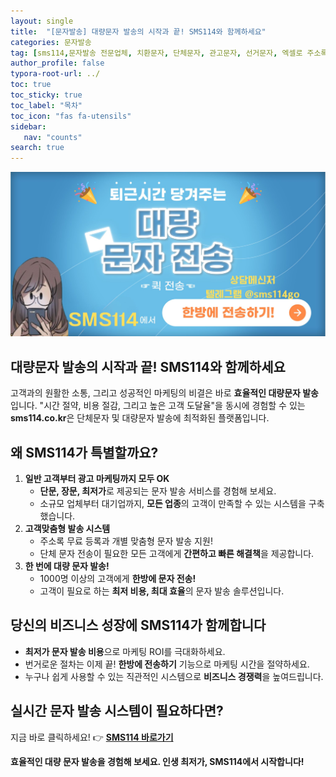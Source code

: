 ```yaml
---
layout: single
title:  "[문자발송] 대량문자 발송의 시작과 끝! SMS114와 함께하세요"
categories: 문자발송
tag: [sms114,문자발송 전문업체, 치환문자, 단체문자, 관고문자, 선거문자, 엑셀로 주소록 간편등록, 예약발송, SMS, MMS, MMS, 대량문자, 치환문자, 주소록관리, 문자연동, 문자발송전문업체, 신년문자발송, 신년인사 ]
author_profile: false
typora-root-url: ../
toc: true
toc_sticky: true
toc_label: "목차"
toc_icon: "fas fa-utensils" 
sidebar:
   nav: "counts"
search: true
---
```


![KakaoTalk_20241214_161655626_03](/images/2024-12-14-advertiesment-04/KakaoTalk_20241214_161655626_03.jpg)

## **대량문자 발송의 시작과 끝! SMS114와 함께하세요**

고객과의 원활한 소통, 그리고 성공적인 마케팅의 비결은 바로 **효율적인 대량문자 발송**입니다.
"시간 절약, 비용 절감, 그리고 높은 고객 도달율"을 동시에 경험할 수 있는 **sms114.co.kr**은 단체문자 및 대량문자 발송에 최적화된 플랫폼입니다.



## **왜 SMS114가 특별할까요?**

1. **일반 고객부터 광고 마케팅까지 모두 OK**
   - **단문, 장문, 최저가**로 제공되는 문자 발송 서비스를 경험해 보세요.
   - 소규모 업체부터 대기업까지, **모든 업종**의 고객이 만족할 수 있는 시스템을 구축했습니다.
2. **고객맞춤형 발송 시스템**
   - 주소록 무료 등록과 개별 맞춤형 문자 발송 지원!
   - 단체 문자 전송이 필요한 모든 고객에게 **간편하고 빠른 해결책**을 제공합니다.
3. **한 번에 대량 문자 발송!**
   - 1000명 이상의 고객에게 **한방에 문자 전송!**
   - 고객이 필요로 하는 **최저 비용, 최대 효율**의 문자 발송 솔루션입니다.
     

## **당신의 비즈니스 성장에 SMS114가 함께합니다**

- **최저가 문자 발송 비용**으로 마케팅 ROI를 극대화하세요.
- 번거로운 절차는 이제 끝! **한방에 전송하기** 기능으로 마케팅 시간을 절약하세요.
- 누구나 쉽게 사용할 수 있는 직관적인 시스템으로 **비즈니스 경쟁력**을 높여드립니다.
  

## **실시간 문자 발송 시스템이 필요하다면?**

지금 바로 클릭하세요!
👉 [**SMS114 바로가기**](https://sms114.co.kr)

**효율적인 대량 문자 발송을 경험해 보세요. 인생 최저가, SMS114에서 시작합니다!**

